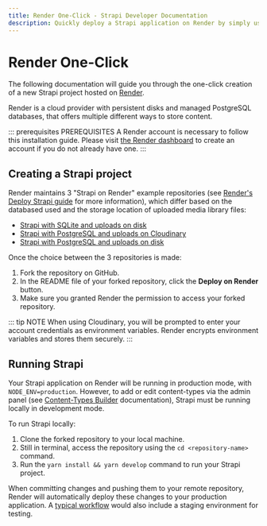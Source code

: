 ```yaml
---
title: Render One-Click - Strapi Developer Documentation
description: Quickly deploy a Strapi application on Render by simply using their One-click button.
---
```


# Render One-Click

The following documentation will guide you through the one-click creation of a new Strapi project hosted on [Render](https://render.com).

Render is a cloud provider with persistent disks and managed PostgreSQL databases, that offers multiple different ways to store content.

::: prerequisites PREREQUISITES
A Render account is necessary to follow this installation guide. Please visit [the Render dashboard](https://dashboard.render.com) to create an account if you do not already have one.
:::

## Creating a Strapi project

Render maintains 3 "Strapi on Render" example repositories (see [Render's Deploy Strapi guide](https://render.com/docs/deploy-strapi) for more information), which differ based on the databased used and the storage location of uploaded media library files:

- [Strapi with SQLite and uploads on disk](https://github.com/render-examples/strapi-sqlite)
- [Strapi with PostgreSQL and uploads on Cloudinary](https://github.com/render-examples/strapi-postgres-cloudinary)
- [Strapi with PostgreSQL and uploads on disk](https://github.com/render-examples/strapi-postgres)

Once the choice between the 3 repositories is made:

1. Fork the repository on GitHub.
2. In the README file of your forked repository, click the **Deploy on Render** button.
3. Make sure you granted Render the permission to access your forked repository. <!-- Need more info here -->

::: tip NOTE
When using Cloudinary, you will be prompted to enter your account credentials as environment variables. Render encrypts environment variables and stores them securely.
:::

## Running Strapi

Your Strapi application on Render will be running in production mode, with `NODE_ENV=production`. <!-- Need more info here --> However, to add or edit content-types via the admin panel (see [Content-Types Builder](https://strapi.io/documentation/user-docs/latest/content-types-builder/introduction-to-content-types-builder.html) documentation), Strapi must be running locally in development mode.

To run Strapi locally:

1. Clone the forked repository to your local machine.
2. Still in terminal, access the repository using the `cd <repository-name>` command.
3. Run the `yarn install && yarn develop` command to run your Strapi project.

When committing changes and pushing them to your remote repository, Render will automatically deploy these changes to your production application. A [typical workflow](https://render.com/docs/deploy-strapi#development-%E2%86%92-staging-%E2%86%92-production) would also include a staging environment for testing.
